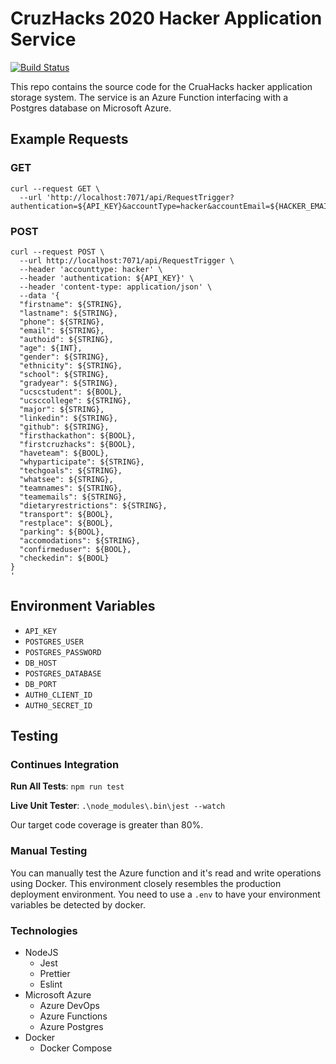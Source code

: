 # CruzHacks 2020 Hacker Application Service

[![Build Status](https://dev.azure.com/kyleobrien0535/CruzHacks%202020%20Website/_apis/build/status/CruzHacks.cruzhacks-applications-microservice?branchName=master)](https://dev.azure.com/kyleobrien0535/CruzHacks%202020%20Website/_build/latest?definitionId=7&branchName=master)

This repo contains the source code for the CruaHacks hacker application storage system. The service is an Azure Function interfacing with a Postgres database on Microsoft Azure.

## Example Requests

### GET

```shell
curl --request GET \
  --url 'http://localhost:7071/api/RequestTrigger?authentication=${API_KEY}&accountType=hacker&accountEmail=${HACKER_EMAIL}'
```

### POST

```shell
curl --request POST \
  --url http://localhost:7071/api/RequestTrigger \
  --header 'accounttype: hacker' \
  --header 'authentication: ${API_KEY}' \
  --header 'content-type: application/json' \
  --data '{
  "firstname": ${STRING},
  "lastname": ${STRING},
  "phone": ${STRING},
  "email": ${STRING},
  "authoid": ${STRING},
  "age": ${INT},
  "gender": ${STRING},
  "ethnicity": ${STRING},
  "school": ${STRING},
  "gradyear": ${STRING},
  "ucscstudent": ${BOOL},
  "ucsccollege": ${STRING},
  "major": ${STRING},
  "linkedin": ${STRING},
  "github": ${STRING},
  "firsthackathon": ${BOOL},
  "firstcruzhacks": ${BOOL},
  "haveteam": ${BOOL},
  "whyparticipate": ${STRING},
  "techgoals": ${STRING},
  "whatsee": ${STRING},
  "teamnames": ${STRING},
  "teamemails": ${STRING},
  "dietaryrestrictions": ${STRING},
  "transport": ${BOOL},
  "restplace": ${BOOL},
  "parking": ${BOOL},
  "accomodations": ${STRING},
  "confirmeduser": ${BOOL},
  "checkedin": ${BOOL}
}
'
```

## Environment Variables
- `API_KEY`
- `POSTGRES_USER`
- `POSTGRES_PASSWORD`
- `DB_HOST`
- `POSTGRES_DATABASE`
- `DB_PORT`
- `AUTH0_CLIENT_ID`
- `AUTH0_SECRET_ID`

## Testing

### Continues Integration

**Run All Tests**: `npm run test`

**Live Unit Tester**: `.\node_modules\.bin\jest --watch`

Our target code coverage is greater than 80%.

### Manual Testing

You can manually test the Azure function and it's read and write operations using Docker. This environment closely resembles the production deployment environment. You need to use a `.env` to have your environment variables be detected by docker.

### Technologies

- NodeJS
  - Jest
  - Prettier
  - Eslint
- Microsoft Azure
  - Azure DevOps
  - Azure Functions
  - Azure Postgres
- Docker
  - Docker Compose
